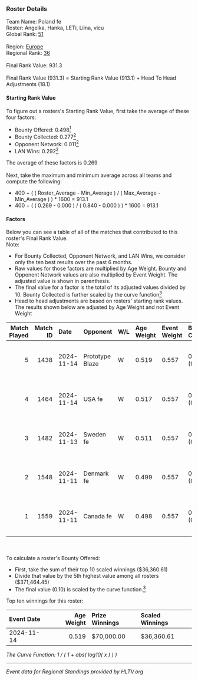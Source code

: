 ### Roster Details<br />
Team Name: Poland fe<br />
Roster: Angelka, Hanka, LETi, Liina, vicu<br />
Global Rank: [51](../../standings_global_2025_02_24.md)<br />
<br />
Region: [Europe]( ../../standings_europe_2025_02_24.md)<br />
Regional Rank: [36]( ../../standings_europe_2025_02_24.md)<br />
<br />
Final Rank Value:  931.3<br />
<br />
Final Rank Value (931.3) = Starting Rank Value (913.1) + Head To Head Adjustments (18.1)<br />

#### Starting Rank Value<br />
To figure out a rosters's Starting Rank Value, first take the average of these four factors:<br />
- Bounty Offered: 0.498[<sup>1</sup>](#table2)
- Bounty Collected: 0.277[<sup>2</sup>](#table1)
- Opponent Network: 0.011[<sup>2</sup>](#table1)
- LAN Wins: 0.292[<sup>2</sup>](#table1)

The average of these factors is 0.269<br />
<br />
Next, take the maximum and minimum average across all teams and compute the following:<br />
- 400 + ( ( Roster_Average - Min_Average ) / ( Max_Average - Min_Average ) ) * 1600 = 913.1
- 400 + ( ( 0.269 - 0.000 ) / ( 0.840 - 0.000 ) ) * 1600 = 913.1


#### Factors<br />
Below you can see a table of all of the matches that contributed to this roster's Final Rank Value.<br />
Note:<br />

- For Bounty Collected, Opponent Network, and LAN Wins, we consider only the ten best results over the past 6 months.
- Raw values for those factors are multiplied by Age Weight. Bounty and Opponent Network values are also multiplied by Event Weight. The adjusted value is shown in parenthesis.
- The final value for a factor is the total of its adjusted values divided by 10. Bounty Collected is further scaled by the curve function[<sup>3</sup>](#curveFunction)
- Head to head adjustments are based on rosters' starting rank values. The results shown below are adjusted by Age Weight and not Event Weight
<span id="table1"></span><br />


| Match Played | Match ID | Date       | Opponent        | W/L | Age Weight | Event Weight | Bounty Collected | Opponent Network | LAN Wins  | H2H Adj. | Roster                            |
| -: | -: | :- | :- | :- | :- | :- | :- | :- | :- | -: | :- |
|            5 |     1438 | 2024-11-14 | Prototype Blaze | W   | 0.519      | 0.557        | 0.056 (0.016)    | 0.180 (0.052)    | 1 (0.519) |     6.69 | Angelka, Hanka, LETi, Liina, vicu |
|            4 |     1464 | 2024-11-14 | USA fe          | W   | 0.517      | 0.557        | 0.014 (0.004)    | 0.060 (0.017)    | 1 (0.517) |     4.62 | Angelka, Hanka, LETi, Liina, vicu |
|            3 |     1482 | 2024-11-13 | Sweden fe       | W   | 0.511      | 0.557        | 0.007 (0.002)    | 0.030 (0.009)    | 1 (0.511) |     2.45 | Angelka, Hanka, LETi, Liina, vicu |
|            2 |     1548 | 2024-11-11 | Denmark fe      | W   | 0.499      | 0.557        | 0.008 (0.002)    | 0.074 (0.021)    | 1 (0.499) |     3.41 | Angelka, Hanka, LETi, Liina, vicu |
|            1 |     1559 | 2024-11-11 | Canada fe       | W   | 0.498      | 0.557        | 0.000 (0.000)    | 0.030 (0.008)    | 1 (0.498) |     0.97 | Angelka, Hanka, LETi, Liina, vicu |

<br />
<span id="table2"></span><br />
To calculate a roster's Bounty Offered:<br />

- First, take the sum of their top 10 scaled winnings ($36,360.61)
- Divide that value by the 5th highest value among all rosters ($371,464.45)
- The final value (0.10) is scaled by the curve function.[<sup>3</sup>](#curveFunction)

Top ten winnings for this roster:<br />

| Event Date | Age Weight | Prize Winnings | Scaled Winnings |
| :- | -: | :- | :- |
| 2024-11-14 |      0.519 | $70,000.00     | $36,360.61      |


<span id="curveFunction"></span>_The Curve Function: 1 / ( 1 + abs( log10( x ) ) )_<br />

---
_Event data for Regional Standings provided by HLTV.org_<br />
